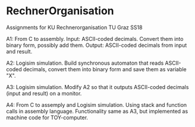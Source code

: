 # RechnerOrganisation
Assignments for KU Rechnerorganisation TU Graz SS18

A1: From C to assembly. Input: ASCII-coded decimals. Convert them into binary form, possibly add them.
    Output: ASCII-coded decimals from input and result.
    
A2: Logisim simulation. Build synchronous automaton that reads ASCII-coded decimals, convert them into binary form
    and save them as variable "X".

A3: Logisim simulation. Modify A2 so that it outputs ASCII-coded decimals (input and result) on a monitor.

A4: From C to assemply and Logisim simulation. Using stack and function calls in assembly language.
    Functionality same as A3, but implemented as machine code for TOY-computer.

